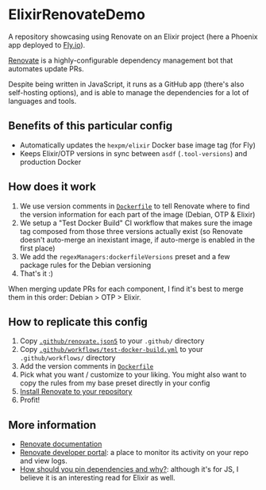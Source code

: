 # ElixirRenovateDemo

A repository showcasing using Renovate on an Elixir project (here a Phoenix app
deployed to [Fly.io](https://fly.io/)).

[Renovate](https://github.com/renovatebot/renovate) is a highly-configurable
dependency management bot that automates update PRs.

Despite being written in JavaScript, it runs as a GitHub app (there's also
self-hosting options), and is able to manage the dependencies for a lot of 
languages and tools.

## Benefits of this particular config

- Automatically updates the `hexpm/elixir` Docker base image tag (for Fly)
- Keeps Elixir/OTP versions in sync between `asdf` (`.tool-versions`) and
production Docker

## How does it work

1. We use version comments in [`Dockerfile`](./Dockerfile) to tell Renovate
where to find the version information for each part of the image (Debian,
OTP & Elixir)
2. We setup a "Test Docker Build" CI workflow that makes sure the image tag
composed from those three versions actually exist (so Renovate doesn't
auto-merge an inexistant image, if auto-merge is enabled in the first place)
3. We add the `regexManagers:dockerfileVersions` preset and a few package rules
for the Debian versioning
4. That's it :)

When merging update PRs for each component, I find it's best to merge them in
this order: Debian > OTP > Elixir.

## How to replicate this config

1. Copy [`.github/renovate.json5`](./.github/renovate.json5) to your `.github/`
directory
2. Copy [`.github/workflows/test-docker-build.yml`](./.github/workflows/test-docker-build.yml)
to your `.github/workflows/` directory
2. Add the version comments in [`Dockerfile`](./Dockerfile)
3. Pick what you want / customize to your liking. You might also want to copy
the rules from my base preset directly in your config
4. [Install Renovate to your repository](https://github.com/apps/renovate/installations/select_target)
5. Profit!

## More information

- [Renovate documentation](https://docs.renovatebot.com/)
- [Renovate developer portal](https://developer.mend.io/github/): a place to
monitor its activity on your repo and view logs.
- [How should you pin dependencies and why?](https://the-guild.dev/blog/how-should-you-pin-dependencies-and-why):
although it's for JS, I believe it is an interesting read for Elixir as well.
